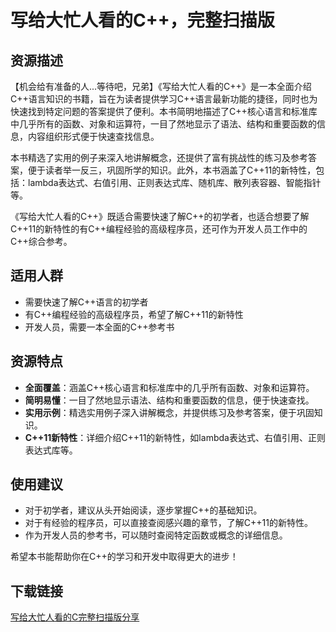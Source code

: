 # 写给大忙人看的C++，完整扫描版

## 资源描述

【机会给有准备的人...等待吧，兄弟】《写给大忙人看的C++》是一本全面介绍C++语言知识的书籍，旨在为读者提供学习C++语言最新功能的捷径，同时也为快速找到特定问题的答案提供了便利。本书简明地描述了C++核心语言和标准库中几乎所有的函数、对象和运算符，一目了然地显示了语法、结构和重要函数的信息，内容组织形式便于快速查找信息。

本书精选了实用的例子来深入地讲解概念，还提供了富有挑战性的练习及参考答案，便于读者举一反三，巩固所学的知识。此外，本书涵盖了C++11的新特性，包括：lambda表达式、右值引用、正则表达式库、随机库、散列表容器、智能指针等。

《写给大忙人看的C++》既适合需要快速了解C++的初学者，也适合想要了解C++11的新特性的有C++编程经验的高级程序员，还可作为开发人员工作中的C++综合参考。

## 适用人群

- 需要快速了解C++语言的初学者
- 有C++编程经验的高级程序员，希望了解C++11的新特性
- 开发人员，需要一本全面的C++参考书

## 资源特点

- **全面覆盖**：涵盖C++核心语言和标准库中的几乎所有函数、对象和运算符。
- **简明易懂**：一目了然地显示语法、结构和重要函数的信息，便于快速查找。
- **实用示例**：精选实用例子深入讲解概念，并提供练习及参考答案，便于巩固知识。
- **C++11新特性**：详细介绍C++11的新特性，如lambda表达式、右值引用、正则表达式库等。

## 使用建议

- 对于初学者，建议从头开始阅读，逐步掌握C++的基础知识。
- 对于有经验的程序员，可以直接查阅感兴趣的章节，了解C++11的新特性。
- 作为开发人员的参考书，可以随时查阅特定函数或概念的详细信息。

希望本书能帮助你在C++的学习和开发中取得更大的进步！

## 下载链接

[写给大忙人看的C完整扫描版分享](https://pan.quark.cn/s/cfaa22e18042)